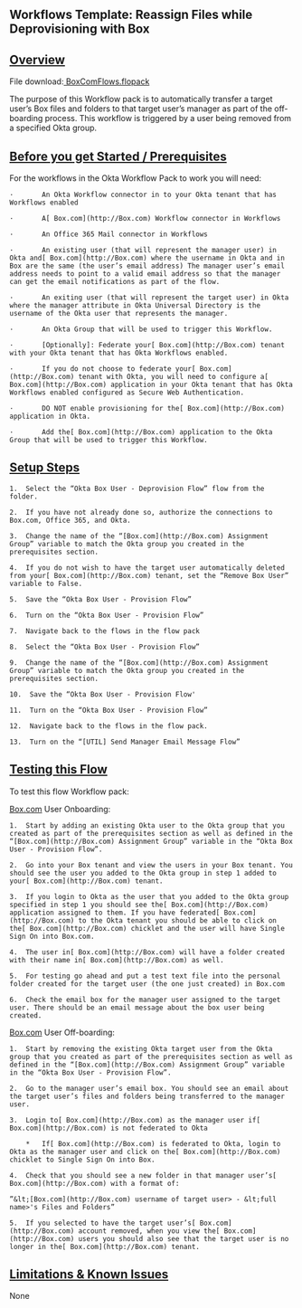 ## **Workflows Template: Reassign Files while Deprovisioning with Box**


## **<span style="text-decoration:underline;">Overview</span>**

File download:[ BoxComFlows.flopack](https://drive.google.com/file/d/1i76OfhbakXL1h1bx55AjM42BZ1wQrhB4/view?usp=sharing)

The purpose of this Workflow pack is to automatically transfer a target user’s Box files and folders to that target user’s manager as part of the off-boarding process. This workflow is triggered by a user being removed from a specified Okta group.


## **<span style="text-decoration:underline;">Before you get Started / Prerequisites</span>**

For the workflows in the Okta Workflow Pack to work you will need:

    ·   	An Okta Workflow connector in to your Okta tenant that has Workflows enabled

    ·   	A[ Box.com](http://Box.com) Workflow connector in Workflows

    ·   	An Office 365 Mail connector in Workflows

    ·   	An existing user (that will represent the manager user) in Okta and[ Box.com](http://Box.com) where the username in Okta and in Box are the same (the user’s email address) The manager user’s email address needs to point to a valid email address so that the manager can get the email notifications as part of the flow.

    ·   	An exiting user (that will represent the target user) in Okta where the manager attribute in Okta Universal Directory is the username of the Okta user that represents the manager.

    ·   	An Okta Group that will be used to trigger this Workflow.

    ·   	[Optionally]: Federate your[ Box.com](http://Box.com) tenant with your Okta tenant that has Okta Workflows enabled.

    ·   	If you do not choose to federate your[ Box.com](http://Box.com) tenant with Okta, you will need to configure a[ Box.com](http://Box.com) application in your Okta tenant that has Okta Workflows enabled configured as Secure Web Authentication.

    ·   	DO NOT enable provisioning for the[ Box.com](http://Box.com) application in Okta.

    ·   	Add the[ Box.com](http://Box.com) application to the Okta Group that will be used to trigger this Workflow.

## **<span style="text-decoration:underline;">Setup Steps</span>**

    1. 	Select the “Okta Box User - Deprovision Flow” flow from the folder.

    2. 	If you have not already done so, authorize the connections to Box.com, Office 365, and Okta.

    3. 	Change the name of the “[Box.com](http://Box.com) Assignment Group” variable to match the Okta group you created in the prerequisites section.

    4. 	If you do not wish to have the target user automatically deleted from your[ Box.com](http://Box.com) tenant, set the “Remove Box User” variable to False.

    5. 	Save the “Okta Box User - Provision Flow”

    6. 	Turn on the “Okta Box User - Provision Flow”

    7. 	Navigate back to the flows in the flow pack

    8. 	Select the “Okta Box User - Provision Flow”

    9. 	Change the name of the “[Box.com](http://Box.com) Assignment Group” variable to match the Okta group you created in the prerequisites section.

    10.  Save the “Okta Box User - Provision Flow'

    11.  Turn on the “Okta Box User - Provision Flow”

    12.  Navigate back to the flows in the flow pack.

    13.  Turn on the “[UTIL] Send Manager Email Message Flow”

## **<span style="text-decoration:underline;">Testing this Flow</span>**

To test this flow Workflow pack:

[Box.com](http://Box.com) User Onboarding:

    1. 	Start by adding an existing Okta user to the Okta group that you created as part of the prerequisites section as well as defined in the “[Box.com](http://Box.com) Assignment Group” variable in the “Okta Box User - Provision Flow”.

    2. 	Go into your Box tenant and view the users in your Box tenant. You should see the user you added to the Okta group in step 1 added to your[ Box.com](http://Box.com) tenant.

    3. 	If you login to Okta as the user that you added to the Okta group specified in step 1 you should see the[ Box.com](http://Box.com) application assigned to them. If you have federated[ Box.com](http://Box.com) to the Okta tenant you should be able to click on the[ Box.com](http://Box.com) chicklet and the user will have Single Sign On into Box.com.

    4. 	The user in[ Box.com](http://Box.com) will have a folder created with their name in[ Box.com](http://Box.com) as well.

    5. 	For testing go ahead and put a test text file into the personal folder created for the target user (the one just created) in Box.com

    6. 	Check the email box for the manager user assigned to the target user. There should be an email message about the box user being created.

[Box.com](http://Box.com) User Off-boarding:

    1. 	Start by removing the existing Okta target user from the Okta group that you created as part of the prerequisites section as well as defined in the “[Box.com](http://Box.com) Assignment Group” variable in the “Okta Box User - Provision Flow”.

    2. 	Go to the manager user’s email box. You should see an email about the target user’s files and folders being transferred to the manager user.

    3. 	Login to[ Box.com](http://Box.com) as the manager user if[ Box.com](http://Box.com) is not federated to Okta

        * 	If[ Box.com](http://Box.com) is federated to Okta, login to Okta as the manager user and click on the[ Box.com](http://Box.com) chicklet to Single Sign On into Box.

    4. 	Check that you should see a new folder in that manager user’s[ Box.com](http://Box.com) with a format of:

    ”&lt;[Box.com](http://Box.com) username of target user> - &lt;full name>'s Files and Folders”

    5. 	If you selected to have the target user’s[ Box.com](http://Box.com) account removed, when you view the[ Box.com](http://Box.com) users you should also see that the target user is no longer in the[ Box.com](http://Box.com) tenant.

## **<span style="text-decoration:underline;">Limitations & Known Issues</span>**

None
